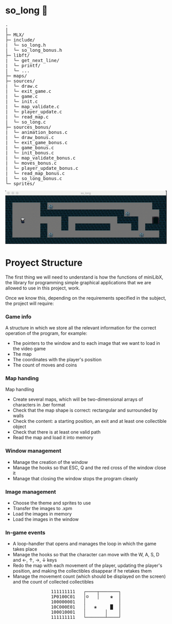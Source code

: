 # so_long  👾
<pre>
.
|
├─ MLX/
├─ include/
|  └─ so_long.h
|  └─ so_long_bonus.h
├─ libft/
|  └─ get_next_line/
|  └─ printf/
|  └─ ...
├─ maps/
├─ sources/
|  └─ draw.c
|  └─ exit_game.c
|  └─ game.c
|  └─ init.c
|  └─ map_validate.c
|  └─ player_update.c
|  └─ read_map.c
|  └─ so_long.c
├─ sources_bonus/
|  └─ animation_bonus.c
|  └─ draw_bonus.c
|  └─ exit_game_bonus.c
|  └─ game_bonus.c
|  └─ init_bonus.c
|  └─ map_validate_bonus.c
|  └─ moves_bonus.c
|  └─ player_update_bonus.c
|  └─ read_map_bonus.c
|  └─ so_long_bonus.c
└─ sprites/
</pre>

![gif](./gif/gif1.gif)

# Proyect Structure

The first thing we will need to understand is how the functions of miniLibX, the library for programming simple graphical applications that we are allowed to use in this project, work.

Once we know this, depending on the requirements specified in the subject, the project will require:
  
### Game info

A structure in which we store all the relevant information for the correct operation of the program, for example:
* The pointers to the window and to each image that we want to load in the video game
* The map
* The coordinates with the player's position
* The count of moves and coins

### Map handing
Map handling
* Create several maps, which will be two-dimensional arrays of characters in .ber format
* Check that the map shape is correct: rectangular and surrounded by walls
* Check the content: a starting position, an exit and at least one collectible object
* Check that there is at least one valid path
* Read the map and load it into memory

### Window management
* Manage the creation of the window
* Manage the hooks so that ESC, Q and the red cross of the window close it
* Manage that closing the window stops the program cleanly

### Image management
* Choose the theme and sprites to use
* Transfer the images to .xpm
* Load the images in memory
* Load the images in the window

### In-game events
* A loop-handler that opens and manages the loop in which the game takes place
* Manage the hooks so that the character can move with the W, A, S, D and ←, ↑, →, ↓ keys
* Redo the map with each movement of the player, updating the player's position, and making the collectibles disappear if he retakes them
* Manage the movement count (which should be displayed on the screen) and the count of collected collectibles


<pre align="center">
111111111	┌────┬───────┐
1P0100C01	│☺   │    ❀  │
100000001	│            │
10C000E01	│   ❀     █  │
100010001	│       │    │
111111111	└───────┴────┘
</pre>
